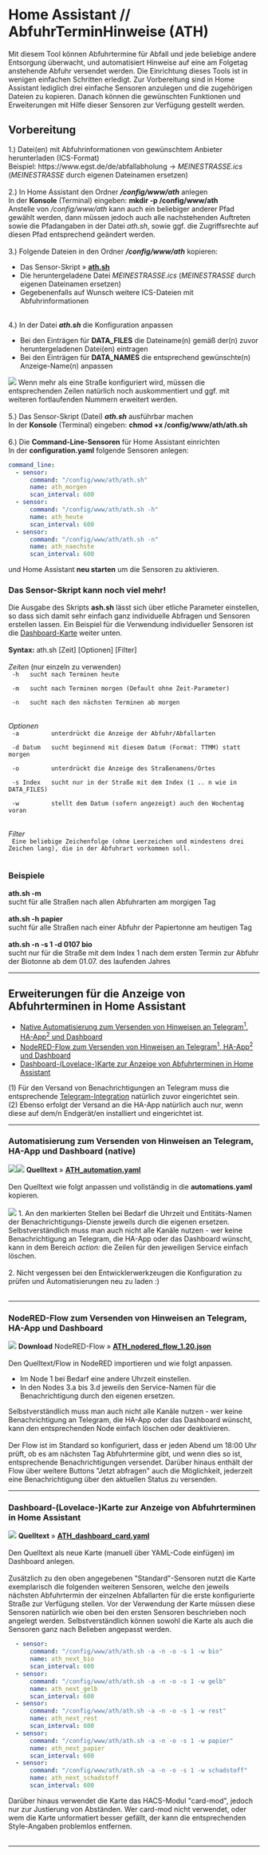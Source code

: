 <h1>Home Assistant // AbfuhrTerminHinweise (ATH)</h1>

Mit diesem Tool können Abfuhrtermine für Abfall und jede beliebige andere Entsorgung überwacht, und automatisiert Hinweise auf eine am Folgetag anstehende Abfuhr versendet werden.
Die Einrichtung dieses Tools ist in wenigen einfachen Schritten erledigt. Zur Vorbereitung sind in Home Assistant lediglich drei einfache Sensoren anzulegen und die zugehörigen Dateien zu kopieren.
Danach können die gewünschten Funktionen und Erweiterungen mit Hilfe dieser Sensoren zur Verfügung gestellt werden.<br />
<h2>Vorbereitung</h2>
1.) Datei(en) mit Abfuhrinformationen von gewünschtem Anbieter herunterladen (ICS-Format)<br />
Beispiel: https://www.egst.de/de/abfallabholung -> <i>MEINESTRASSE.ics</i><br />
(<i>MEINESTRASSE</i> durch eigenen Dateinamen ersetzen)<br />
<br />
2.) In Home Assistant den Ordner <b><i>/config/www/ath</i></b> anlegen<br />
In der <b>Konsole</b> (Terminal) eingeben: <b>mkdir -p /config/www/ath</b><br />
Anstelle von <i>/config/www/ath</i> kann auch ein beliebiger anderer Pfad gewählt werden, dann müssen jedoch auch alle nachstehenden Auftreten sowie die Pfadangaben in der Datei <i>ath.sh</i>, sowie ggf. die Zugriffsrechte auf diesen Pfad entsprechend geändert werden.<br />
<br />
3.) Folgende Dateien in den Ordner <b><i>/config/www/ath</i></b> kopieren:<ul>
<li>Das Sensor-Skript&nbsp;&raquo;&nbsp;<a href="https://github.com/migacode/home-assistant/blob/main/ath/code/ath.sh"><strong>ath.sh</strong></a></li>
<li>Die heruntergeladene Datei <i>MEINESTRASSE.ics</i> (<i>MEINESTRASSE</i> durch eigenen Dateinamen ersetzen)</li>
<li>Gegebenenfalls auf Wunsch weitere ICS-Dateien mit Abfuhrinformationen</li>
</ul>
<br />
4.) In der Datei <b><i>ath.sh</i></b> die Konfiguration anpassen<ul>
<li>Bei den Einträgen für <b>DATA_FILES</b> die Dateiname(n) gemäß der(n) zuvor heruntergeladenen Datei(en) eintragen</li>
<li>Bei den Einträgen für <b>DATA_NAMES</b> die entsprechend gewünschte(n) Anzeige-Name(n) anpassen</li>
</ul>
<img src="./img/ATH_img_changes_script.png">
Wenn mehr als eine Straße konfiguriert wird, müssen die entsprechenden Zeilen natürlich noch auskommentiert und ggf. mit weiteren fortlaufenden Nummern erweitert werden.<br />
<br />
5.) Das Sensor-Skript (Datei) <b><i>ath.sh</i></b> ausführbar machen<br />
In der <b>Konsole</b> (Terminal) eingeben: <b>chmod +x /config/www/ath/ath.sh</b><br />
<br />
6.) Die <b>Command-Line-Sensoren</b> für Home Assistant einrichten<br />
In der <b>configuration.yaml</b> folgende Sensoren anlegen:

```yaml
command_line:
  - sensor:
      command: "/config/www/ath/ath.sh"
      name: ath_morgen
      scan_interval: 600
  - sensor:
      command: "/config/www/ath/ath.sh -h"
      name: ath_heute
      scan_interval: 600
  - sensor:
      command: "/config/www/ath/ath.sh -n"
      name: ath_naechste
      scan_interval: 600
```
und Home Assistant <b>neu starten</b> um die Sensoren zu aktivieren.<br />

<h3>Das Sensor-Skript kann noch viel mehr!</h3>
Die Ausgabe des Skripts <b>ash.sh</b> lässt sich über etliche Parameter einstellen, so dass sich damit sehr einfach ganz individuelle Abfragen und Sensoren erstellen lassen. Ein Beispiel für die Verwendung individueller Sensoren ist die <a href="#dashboard">Dashboard-Karte</a> weiter unten.<br />
<br />
<b>Syntax:</b> ath.sh [Zeit] [Optionen] [Filter]<br />
<br />
<i>Zeiten</i> (nur einzeln zu verwenden)
<code>
&nbsp;-h&nbsp;&nbsp;&nbsp;sucht nach Terminen heute<br />
&nbsp;-m&nbsp;&nbsp;&nbsp;sucht nach Terminen morgen (Default ohne Zeit-Parameter)<br />
&nbsp;-n&nbsp;&nbsp;&nbsp;sucht nach den nächsten Terminen ab morgen<br />
</code>
<br />
<i>Optionen</i>
<code>
&nbsp;-a&nbsp;&nbsp;&nbsp;&nbsp;&nbsp;&nbsp;&nbsp;&nbsp;&nbsp;unterdrückt die Anzeige der Abfuhr/Abfallarten<br />
&nbsp;-d&nbsp;Datum&nbsp;&nbsp;&nbsp;sucht beginnend mit diesem Datum (Format: TTMM) statt morgen<br />
&nbsp;-o&nbsp;&nbsp;&nbsp;&nbsp;&nbsp;&nbsp;&nbsp;&nbsp;&nbsp;unterdrückt die Anzeige des Straßenamens/Ortes<br />
&nbsp;-s&nbsp;Index&nbsp;&nbsp;&nbsp;sucht nur in der Straße mit dem Index (1 .. n wie in DATA_FILES)<br />
&nbsp;-w&nbsp;&nbsp;&nbsp;&nbsp;&nbsp;&nbsp;&nbsp;&nbsp;&nbsp;stellt dem Datum (sofern angezeigt) auch den Wochentag voran<br />
</code>
<br />
<i>Filter</i>
<code>
&nbsp;Eine beliebige Zeichenfolge (ohne Leerzeichen und mindestens drei Zeichen lang), die in der Abfuhrart vorkommen soll.<br />
</code>
<h3>Beispiele</h3>
<b>ath.sh -m</b><br />sucht für alle Straßen nach allen Abfuhrarten am morgigen Tag<br />
<br />
<b>ath.sh -h papier</b><br />sucht für alle Straßen nach einer Abfuhr der Papiertonne am heutigen Tag<br />
<br />
<b>ath.sh -n -s 1 -d 0107 bio</b><br />sucht nur für die Straße mit dem Index 1 nach dem ersten Termin zur Abfuhr der Biotonne ab dem 01.07. des laufenden Jahres<br />

<hr>
<h2>Erweiterungen für die Anzeige von Abfuhrterminen in Home Assistant</h2><ul>
<li><a href="#automation">Native Automatisierung zum Versenden von Hinweisen an Telegram<sup>1</sup>, HA-App<sup>2</sup> und Dashboard</a></li>
<li><a href="#nodered">NodeRED-Flow zum Versenden von Hinweisen an Telegram<sup>1</sup>, HA-App<sup>2</sup> und Dashboard</a></li>
<li><a href="#dashboard">Dashboard-(Lovelace-)Karte zur Anzeige von Abfuhrterminen in Home Assistant</a></li>
</ul>
(1) Für den Versand von Benachrichtigungen an Telegram muss die entsprechende <a href="https://www.home-assistant.io/integrations/telegram">Telegram-Integration</a> natürlich zuvor eingerichtet sein.<br />
(2) Ebenso erfolgt der Versand an die HA-App natürlich auch nur, wenn diese auf dem/n Endgerät/en installiert und eingerichtet ist.<br />

<a id="automation"></a>
<hr>
<h3>Automatisierung zum Versenden von Hinweisen an Telegram, HA-App und Dashboard (native)</h3>
<img src="./img/ATH_img_notifications_1.png"><img src="./img/ATH_img_notifications_2.png">
<b>Quelltext</b>&nbsp;&raquo;&nbsp;<a href="https://github.com/migacode/home-assistant/blob/main/ath/code/ATH_automation.yaml"><strong>ATH_automation.yaml</strong></a><br />
<br />
Den Quelltext wie folgt anpassen und vollständig in die <b>automations.yaml</b> kopieren.<br />
<br />
<img src="./img/ATH_img_changes_automation.png">
1. An den markierten Stellen bei Bedarf die Uhrzeit und Entitäts-Namen der Benachrichtigungs-Dienste jeweils durch die eigenen ersetzen.<br />
Selbstverständlich muss man auch nicht alle Kanäle nutzen - wer keine Benachrichtigung an Telegram, die HA-App oder das Dashboard wünscht, kann in dem Bereich <i>action:</i> die Zeilen für den jeweiligen Service einfach löschen.<br />
<br />
2. Nicht vergessen bei den Entwicklerwerkzeugen die Konfiguration zu prüfen und Automatisierungen neu zu laden :)<br />
<br />

<a id="nodered"></a>
<hr>
<h3>NodeRED-Flow zum Versenden von Hinweisen an Telegram, HA-App und Dashboard</h3>
<img src="./img/ATH_img_nodered_flow.png">
<b>Download</b> NodeRED-Flow&nbsp;&raquo;&nbsp;<a href="https://github.com/migacode/home-assistant/blob/main/ath/code/ATH_nodered_flow_1.20.json"><strong>ATH_nodered_flow_1.20.json</strong></a><br />
<br />
Den Quelltext/Flow in NodeRED importieren und wie folgt anpassen.<br />
<ul>
<li>Im Node 1 bei Bedarf eine andere Uhrzeit einstellen.</li>
<li>In den Nodes 3.a bis 3.d jeweils den Service-Namen für die Benachrichtigung durch den eigenen ersetzen.</li>
</ul>
Selbstverständlich muss man auch nicht alle Kanäle nutzen - wer keine Benachrichtigung an Telegram, die HA-App oder das Dashboard wünscht, kann den entsprechenden Node einfach löschen oder deaktivieren.<br /><br />
Der Flow ist im Standard so konfiguriert, dass er jeden Abend um 18:00 Uhr prüft, ob es am nächsten Tag Abfuhrtermine gibt, und wenn dies so ist, entsprechende Benachrichtigungen versendet.
Darüber hinaus enthält der Flow über weitere Buttons "Jetzt abfragen" auch die Möglichkeit, jederzeit eine Benachrichtigung über den aktuellen Status zu versenden.<br />

<a id="dashboard"></a>
<hr>
<h3>Dashboard-(Lovelace-)Karte zur Anzeige von Abfuhrterminen in Home Assistant</h3>
<img src="./img/ATH_img_dashboard_card.png">
<b>Quelltext</b>&nbsp;&raquo;&nbsp;<a href="https://github.com/migacode/home-assistant/blob/main/ath/code/ATH_dashboard_card.yaml"><strong>ATH_dashboard_card.yaml</strong></a><br />
<br />
Den Quelltext als neue Karte (manuell über YAML-Code einfügen) im Dashboard anlegen.<br />
<br />
Zusätzlich zu den oben angegebenen "Standard"-Sensoren nutzt die Karte exemplarisch die folgenden weiteren Sensoren, welche den jeweils nächsten Abfuhrtermin der einzelnen Abfallarten für die erste konfigurierte Straße zur Verfügung stellen. Vor der Verwendung der Karte müssen diese Sensoren natürlich wie oben bei den ersten Sensoren beschrieben noch angelegt werden. Selbstverständlich können sowohl die Karte als auch die Sensoren ganz nach Belieben angepasst werden.<br />

```yaml
  - sensor:
      command: "/config/www/ath/ath.sh -a -n -o -s 1 -w bio"
      name: ath_next_bio
      scan_interval: 600
  - sensor:
      command: "/config/www/ath/ath.sh -a -n -o -s 1 -w gelb"
      name: ath_next_gelb
      scan_interval: 600
  - sensor:
      command: "/config/www/ath/ath.sh -a -n -o -s 1 -w rest"
      name: ath_next_rest
      scan_interval: 600
  - sensor:
      command: "/config/www/ath/ath.sh -a -n -o -s 1 -w papier"
      name: ath_next_papier
      scan_interval: 600
  - sensor:
      command: "/config/www/ath/ath.sh -a -n -o -s 1 -w schadstoff"
      name: ath_next_schadstoff
      scan_interval: 600
```
Darüber hinaus verwendet die Karte das HACS-Modul "card-mod", jedoch nur zur Justierung von Abständen. Wer card-mod nicht verwendet, oder wem die Karte unformatiert besser gefällt, der kann die entsprechenden Style-Angaben problemlos entfernen.<br />
<br />
<hr>
